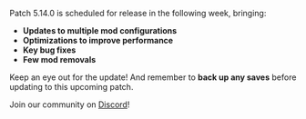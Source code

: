 Patch 5.14.0 is scheduled for release in the following week, bringing:

- **Updates to multiple mod configurations**
- **Optimizations to improve performance**
- **Key bug fixes**
- **Few mod removals**

Keep an eye out for the update! And remember to **back up any saves** before updating to this upcoming patch.

Join our community on [Discord](https://discord.ampznetwork.com)!

